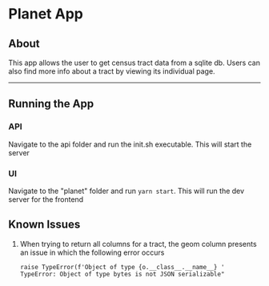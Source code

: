 # Planet App

## About

This app allows the user to get census tract data from a sqlite db. Users can also find more info about a tract by viewing its individual page.

<hr/>

## Running the App

### API

Navigate to the api folder and run the init.sh executable. This will start the server

### UI

Navigate to the "planet" folder and run `yarn start`. This will run the dev server for the frontend

## Known Issues

1. When trying to return all columns for a tract, the geom column presents an issue in which the following error occurs

   `raise TypeError(f'Object of type {o.__class__.__name__} ' TypeError: Object of type bytes is not JSON serializable"`
